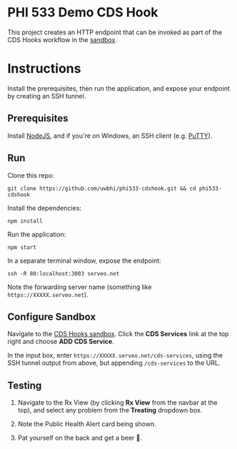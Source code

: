 # PHI 533 Demo CDS Hook

This project creates an HTTP endpoint that can be invoked as part of the CDS Hooks workflow in the [sandbox](http://sandbox.cds-hooks.org/).

# Instructions

Install the prerequisites, then run the application, and expose your endpoint by creating an SSH tunnel.

## Prerequisites

Install [NodeJS](https://nodejs.org/en/download/), and if you're on Windows, an SSH client (e.g. [PuTTY](https://www.putty.org/)).

## Run

Clone this repo:

```
git clone https://github.com/uwbhi/phi533-cdshook.git && cd phi533-cdshook
```

Install the dependencies:

```
npm install
```

Run the application:

```
npm start
```

In a separate terminal window, expose the endpoint:

```
ssh -R 80:localhost:3003 serveo.net
```

Note the forwarding server name (something like `https://XXXXX.serveo.net`).

## Configure Sandbox

Navigate to the [CDS Hooks sandbox](http://sandbox.cds-hooks.org/). Click the **CDS Services** link at the
top right and choose **ADD CDS Service**.

In the input box, enter `https://XXXXX.serveo.net/cds-services`, using the SSH tunnel output from above, but appending `/cds-services` to the URL.

## Testing

1. Navigate to the Rx View (by clicking **Rx View** from the navbar at the top), and select any problem from the **Treating** dropdown box.

2. Note the Public Health Alert card being shown.

3. Pat yourself on the back and get a beer 🍺.
